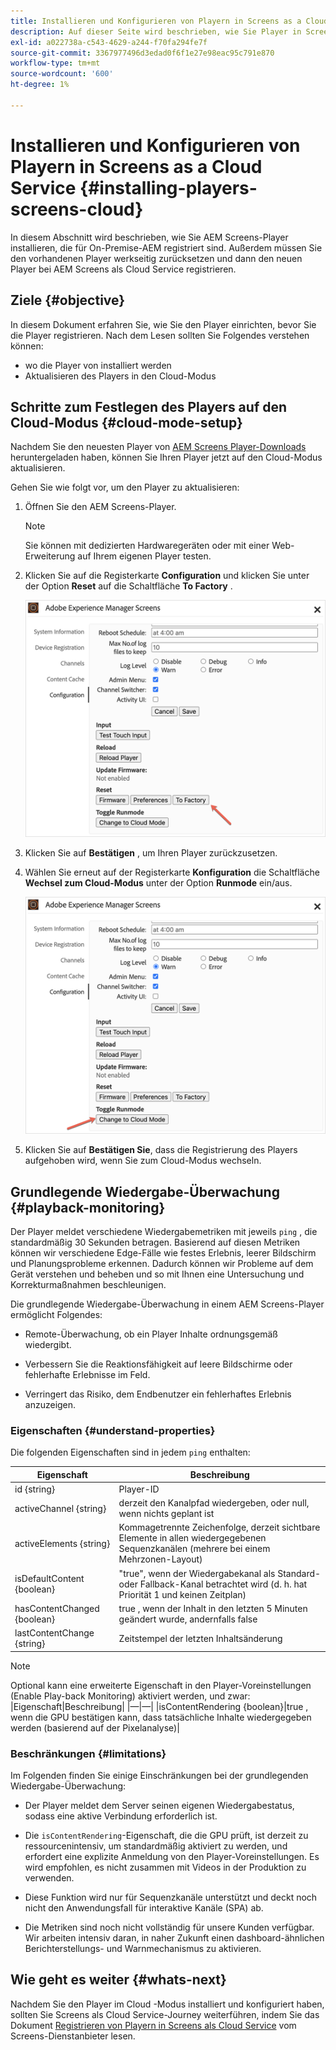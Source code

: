 ```yaml
---
title: Installieren und Konfigurieren von Playern in Screens as a Cloud Service
description: Auf dieser Seite wird beschrieben, wie Sie Player in Screens as a Cloud Service installieren und konfigurieren.
exl-id: a022738a-c543-4629-a244-f70fa294fe7f
source-git-commit: 3367977496d3edad0f6f1e27e98eac95c791e870
workflow-type: tm+mt
source-wordcount: '600'
ht-degree: 1%

---
```


# Installieren und Konfigurieren von Playern in Screens as a Cloud Service {#installing-players-screens-cloud}

In diesem Abschnitt wird beschrieben, wie Sie AEM Screens-Player installieren, die für On-Premise-AEM registriert sind. Außerdem müssen Sie den vorhandenen Player werkseitig zurücksetzen und dann den neuen Player bei AEM Screens als Cloud Service registrieren.

## Ziele {#objective}

In diesem Dokument erfahren Sie, wie Sie den Player einrichten, bevor Sie die Player registrieren. Nach dem Lesen sollten Sie Folgendes verstehen können:

* wo die Player von installiert werden
* Aktualisieren des Players in den Cloud-Modus

## Schritte zum Festlegen des Players auf den Cloud-Modus {#cloud-mode-setup}

Nachdem Sie den neuesten Player von [AEM Screens Player-Downloads](https://download.macromedia.com/screens/) heruntergeladen haben, können Sie Ihren Player jetzt auf den Cloud-Modus aktualisieren.

Gehen Sie wie folgt vor, um den Player zu aktualisieren:

1. Öffnen Sie den AEM Screens-Player.

   >[!NOTE]
   >Sie können mit dedizierten Hardwaregeräten oder mit einer Web-Erweiterung auf Ihrem eigenen Player testen.

1. Klicken Sie auf die Registerkarte **Configuration** und klicken Sie unter der Option **Reset** auf die Schaltfläche **To Factory** .

   ![Bild](/help/screens-cloud/assets/player/installplayer-2.png)

1. Klicken Sie auf **Bestätigen** , um Ihren Player zurückzusetzen.

1. Wählen Sie erneut auf der Registerkarte **Konfiguration** die Schaltfläche **Wechsel zum Cloud-Modus** unter der Option **Runmode** ein/aus.

   ![Bild](/help/screens-cloud/assets/player/installplayer-1.png)

1. Klicken Sie auf **Bestätigen Sie**, dass die Registrierung des Players aufgehoben wird, wenn Sie zum Cloud-Modus wechseln.

## Grundlegende Wiedergabe-Überwachung {#playback-monitoring}

Der Player meldet verschiedene Wiedergabemetriken mit jeweils `ping` , die standardmäßig 30 Sekunden betragen. Basierend auf diesen Metriken können wir verschiedene Edge-Fälle wie festes Erlebnis, leerer Bildschirm und Planungsprobleme erkennen. Dadurch können wir Probleme auf dem Gerät verstehen und beheben und so mit Ihnen eine Untersuchung und Korrekturmaßnahmen beschleunigen.

Die grundlegende Wiedergabe-Überwachung in einem AEM Screens-Player ermöglicht Folgendes:

* Remote-Überwachung, ob ein Player Inhalte ordnungsgemäß wiedergibt.

* Verbessern Sie die Reaktionsfähigkeit auf leere Bildschirme oder fehlerhafte Erlebnisse im Feld.

* Verringert das Risiko, dem Endbenutzer ein fehlerhaftes Erlebnis anzuzeigen.

### Eigenschaften {#understand-properties}

Die folgenden Eigenschaften sind in jedem `ping` enthalten:

| Eigenschaft | Beschreibung |
|---|---|
| id {string} | Player-ID |
| activeChannel {string} | derzeit den Kanalpfad wiedergeben, oder null, wenn nichts geplant ist |
| activeElements {string} | Kommagetrennte Zeichenfolge, derzeit sichtbare Elemente in allen wiedergegebenen Sequenzkanälen (mehrere bei einem Mehrzonen-Layout) |
| isDefaultContent {boolean} | &quot;true&quot;, wenn der Wiedergabekanal als Standard- oder Fallback-Kanal betrachtet wird (d. h. hat Priorität 1 und keinen Zeitplan) |
| hasContentChanged {boolean} | true , wenn der Inhalt in den letzten 5 Minuten geändert wurde, andernfalls false |
| lastContentChange {string} | Zeitstempel der letzten Inhaltsänderung |

>[!NOTE]
>Optional kann eine erweiterte Eigenschaft in den Player-Voreinstellungen (Enable Play-back Monitoring) aktiviert werden, und zwar:
>|Eigenschaft|Beschreibung|
>|—|—|
>|isContentRendering {boolean}|true , wenn die GPU bestätigen kann, dass tatsächliche Inhalte wiedergegeben werden (basierend auf der Pixelanalyse)|

### Beschränkungen {#limitations}

Im Folgenden finden Sie einige Einschränkungen bei der grundlegenden Wiedergabe-Überwachung:

* Der Player meldet dem Server seinen eigenen Wiedergabestatus, sodass eine aktive Verbindung erforderlich ist.

* Die `isContentRendering`-Eigenschaft, die die GPU prüft, ist derzeit zu ressourcenintensiv, um standardmäßig aktiviert zu werden, und erfordert eine explizite Anmeldung von den Player-Voreinstellungen. Es wird empfohlen, es nicht zusammen mit Videos in der Produktion zu verwenden.

* Diese Funktion wird nur für Sequenzkanäle unterstützt und deckt noch nicht den Anwendungsfall für interaktive Kanäle (SPA) ab.

* Die Metriken sind noch nicht vollständig für unsere Kunden verfügbar. Wir arbeiten intensiv daran, in naher Zukunft einen dashboard-ähnlichen Berichterstellungs- und Warnmechanismus zu aktivieren.

## Wie geht es weiter {#whats-next}

Nachdem Sie den Player im Cloud -Modus installiert und konfiguriert haben, sollten Sie Screens als Cloud Service-Journey weiterführen, indem Sie das Dokument [Registrieren von Playern in Screens als Cloud Service](/help/screens-cloud/managing-players-registration/registering-players-screens-cloud.md) vom Screens-Dienstanbieter lesen.
